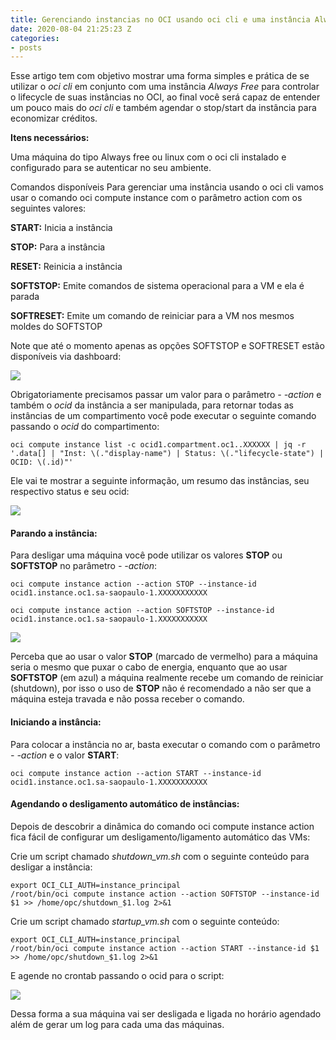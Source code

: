 ```yaml
---
title: Gerenciando instancias no OCI usando oci cli e uma instância Always free.
date: 2020-08-04 21:25:23 Z
categories:
- posts
---
```


Esse artigo tem com objetivo mostrar uma forma simples e prática de se utilizar o *oci cli* em conjunto com uma instância *Always Free* para controlar o lifecycle de suas instâncias no OCI, ao final você será capaz de entender um pouco mais do *oci cli* e também agendar o stop/start da instância para economizar créditos.

**Itens necessários:**

Uma máquina do tipo Always free ou linux com o oci cli instalado e configurado para se autenticar no seu ambiente.

Comandos disponíveis
Para gerenciar uma instância usando o oci cli vamos usar o comando oci compute instance com o parâmetro action com os seguintes valores:

**START:** Inicia a instância

**STOP:** Para a instância

**RESET:** Reinicia a instância

**SOFTSTOP:** Emite comandos de sistema operacional para a VM e ela é parada

**SOFTRESET:** Emite um comando de reiniciar para a VM nos mesmos moldes do SOFTSTOP

Note que até o momento apenas as opções SOFTSTOP e  SOFTRESET estão disponíveis via dashboard:

[![](https://i.imgur.com/LBvfgg6.png)](https://i.imgur.com/LBvfgg6.png)

Obrigatoriamente precisamos passar um valor para o parâmetro *- -action* e também o *ocid* da instância a ser manipulada, para retornar todas as instâncias de um compartimento você pode executar o seguinte comando passando o *ocid* do compartimento:

```shell
oci compute instance list -c ocid1.compartment.oc1..XXXXXX | jq -r '.data[] | "Inst: \(."display-name") | Status: \(."lifecycle-state") | OCID: \(.id)"'
```

Ele vai te mostrar a seguinte informação, um resumo das instâncias, seu respectivo status e seu ocid:

[![](https://i.imgur.com/qI882Xo.png)](https://i.imgur.com/qI882Xo.png)

#### Parando a instância:

Para desligar uma máquina você pode utilizar os valores **STOP** ou **SOFTSTOP** no parâmetro *- -action*:

```shell
oci compute instance action --action STOP --instance-id ocid1.instance.oc1.sa-saopaulo-1.XXXXXXXXXXX
```


```shell
oci compute instance action --action SOFTSTOP --instance-id ocid1.instance.oc1.sa-saopaulo-1.XXXXXXXXXXX
```

[![](https://i.imgur.com/KPgUgNj.png)](https://i.imgur.com/KPgUgNj.png)


Perceba que ao usar o valor **STOP** (marcado de vermelho) para a máquina seria o mesmo que puxar o cabo de energia, enquanto que ao usar **SOFTSTOP** (em azul) a máquina realmente recebe um comando de reiniciar (shutdown), por isso o uso de **STOP** não é recomendado a não ser que a máquina esteja travada e não possa receber o comando.

#### Iniciando a instância:

Para colocar a instância no ar, basta executar o comando com o parâmetro *- -action* e o valor **START**:

```shell
oci compute instance action --action START --instance-id ocid1.instance.oc1.sa-saopaulo-1.XXXXXXXXXXX
```


#### Agendando o desligamento automático de instâncias:

Depois de descobrir a dinâmica do comando oci compute instance action fica fácil de configurar um desligamento/ligamento automático das VMs:

Crie um script chamado *shutdown_vm.sh* com o seguinte conteúdo para desligar a instância:

```shell
export OCI_CLI_AUTH=instance_principal
/root/bin/oci compute instance action --action SOFTSTOP --instance-id $1 >> /home/opc/shutdown_$1.log 2>&1 
```

Crie um script chamado *startup_vm.sh* com o seguinte conteúdo:

```shell
export OCI_CLI_AUTH=instance_principal
/root/bin/oci compute instance action --action START --instance-id $1 >> /home/opc/shutdown_$1.log 2>&1 

```

E agende no crontab passando o ocid para o script:


[![](https://i.imgur.com/I1VGJeW.png)](https://i.imgur.com/I1VGJeW.png)

Dessa forma a sua máquina vai ser desligada e ligada no horário agendado além de gerar um log para cada uma das máquinas.






